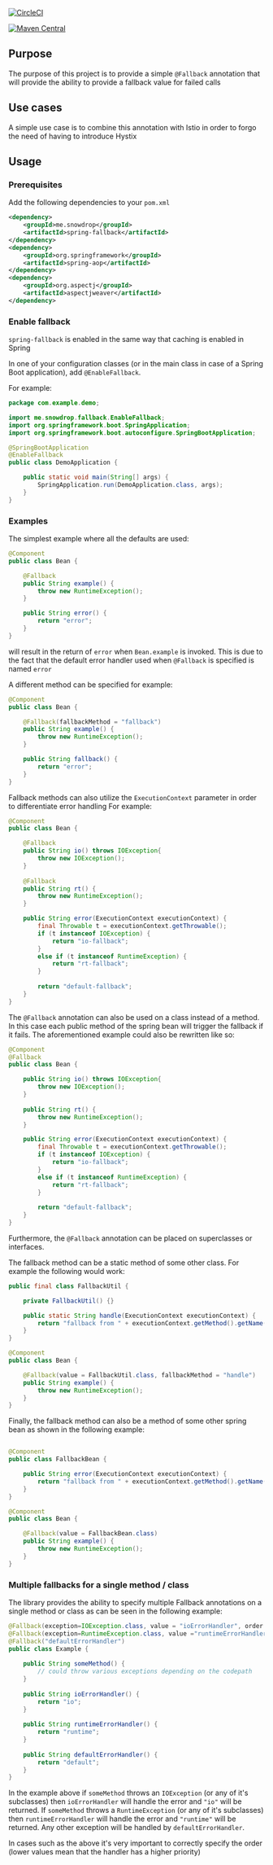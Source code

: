 [![CircleCI](https://circleci.com/gh/snowdrop/spring-fallback.svg?style=shield)](https://circleci.com/gh/snowdrop/spring-fallback)

[![Maven Central](https://img.shields.io/maven-central/v/me.snowdrop/spring-fallback.svg)](https://mvnrepository.com/artifact/me.snowdrop/spring-fallback)

## Purpose

The purpose of this project is to provide a simple `@Fallback` annotation that will provide
the ability to provide a fallback value for failed calls

## Use cases

A simple use case is to combine this annotation with Istio in order to forgo the need of having to introduce Hystix

## Usage

### Prerequisites

Add the following dependencies to your `pom.xml` 

```xml
<dependency>
    <groupId>me.snowdrop</groupId>
    <artifactId>spring-fallback</artifactId>
</dependency>
<dependency>
    <groupId>org.springframework</groupId>
    <artifactId>spring-aop</artifactId>
</dependency>
<dependency>
    <groupId>org.aspectj</groupId>
    <artifactId>aspectjweaver</artifactId>
</dependency>
```

### Enable fallback

`spring-fallback` is enabled in the same way that caching is enabled in Spring

In one of your configuration classes (or in the main class in case of a Spring Boot application), add `@EnableFallback`.

For example:

```java
package com.example.demo;

import me.snowdrop.fallback.EnableFallback;
import org.springframework.boot.SpringApplication;
import org.springframework.boot.autoconfigure.SpringBootApplication;

@SpringBootApplication
@EnableFallback
public class DemoApplication {

	public static void main(String[] args) {
		SpringApplication.run(DemoApplication.class, args);
	}
}
```

### Examples

The simplest example where all the defaults are used:

```java
@Component
public class Bean {

    @Fallback
    public String example() {
        throw new RuntimeException();
    }

    public String error() {
        return "error";
    }
}
```

will result in the return of `error` when `Bean.example` is invoked.
This is due to the fact that the default error handler used when `@Fallback` is specified is named `error`

A different method can be specified for example:

```java
@Component
public class Bean {

    @Fallback(fallbackMethod = "fallback")
    public String example() {
        throw new RuntimeException();
    }

    public String fallback() {
        return "error";
    }
} 
```

Fallback methods can also utilize the `ExecutionContext` parameter in order to differentiate error handling
For example:

```java
@Component
public class Bean {

    @Fallback
    public String io() throws IOException{
        throw new IOException();
    }
    
    @Fallback
    public String rt() {
        throw new RuntimeException();
    }    

    public String error(ExecutionContext executionContext) {
        final Throwable t = executionContext.getThrowable();
        if (t instanceof IOException) {
            return "io-fallback";
        }
        else if (t instanceof RuntimeException) {
            return "rt-fallback";
        }
        
        return "default-fallback";
    }
}
```

The `@Fallback` annotation can also be used on a class instead of a method.
In this case each public method of the spring bean will trigger the fallback if it fails.
The aforementioned example could also be rewritten like so:

```java
@Component
@Fallback
public class Bean {

    public String io() throws IOException{
        throw new IOException();
    }
    
    public String rt() {
        throw new RuntimeException();
    }    

    public String error(ExecutionContext executionContext) {
        final Throwable t = executionContext.getThrowable();
        if (t instanceof IOException) {
            return "io-fallback";
        }
        else if (t instanceof RuntimeException) {
            return "rt-fallback";
        }
        
        return "default-fallback";
    }
}
```   

Furthermore, the `@Fallback` annotation can be placed on superclasses or interfaces.

The fallback method can be a static method of some other class. For example the following would work:

```java
public final class FallbackUtil {

    private FallbackUtil() {}

    public static String handle(ExecutionContext executionContext) {
        return "fallback from " + executionContext.getMethod().getName();
    }
}

@Component
public class Bean {

    @Fallback(value = FallbackUtil.class, fallbackMethod = "handle")
    public String example() {
        throw new RuntimeException();
    }
} 
```

Finally, the fallback method can also be a method of some other spring bean as shown in the following example:

```java

@Component
public class FallbackBean {

    public String error(ExecutionContext executionContext) {
        return "fallback from " + executionContext.getMethod().getName();
    }
}

@Component
public class Bean {

    @Fallback(value = FallbackBean.class)
    public String example() {
        throw new RuntimeException();
    }
} 
```

### Multiple fallbacks for a single method / class

The library provides the ability to specify multiple Fallback annotations on a single method or class
as can be seen in the following example:

```java
@Fallback(exception=IOException.class, value = "ioErrorHandler", order = Integer.MIN_VALUE)
@Fallback(exception=RuntimeException.class, value ="runtimeErrorHandler", order = Integer.MIN_VALUE)
@Fallback("defaultErrorHandler")
public class Example {
    
    public String someMethod() {
        // could throw various exceptions depending on the codepath
    }
    
    public String ioErrorHandler() {
        return "io";
    }
    
    public String runtimeErrorHandler() {
        return "runtime";
    }
    
    public String defaultErrorHandler() {
        return "default";
    }    
}
```

In the example above if `someMethod` throws an `IOException` (or any of it's subclasses)
then `ioErrorHandler` will handle the error and `"io"` will be returned.
If `someMethod` throws a `RuntimeException` (or any of it's subclasses)
then `runtimeErrorHandler` will handle the error and `"runtime"` will be returned.
Any other exception will be handled by `defaultErrorHandler`.

In cases such as the above it's very important to correctly specify the order (lower values mean that the handler has a higher priority)
